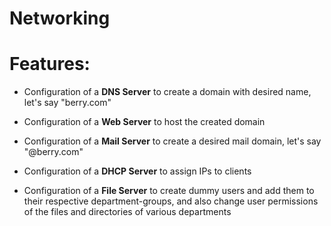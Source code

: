 # Networking
# Features:

- Configuration of a **DNS Server** to create a domain with desired name, let's say "berry.com"

- Configuration of a **Web Server** to host the created domain

- Configuration of a **Mail Server** to create a desired mail domain, let's say "@berry.com"

- Configuration of a **DHCP Server** to assign IPs to clients

- Configuration of a **File Server** to create dummy users and add them to their respective department-groups, and also change user permissions of the files and directories of various departments 
